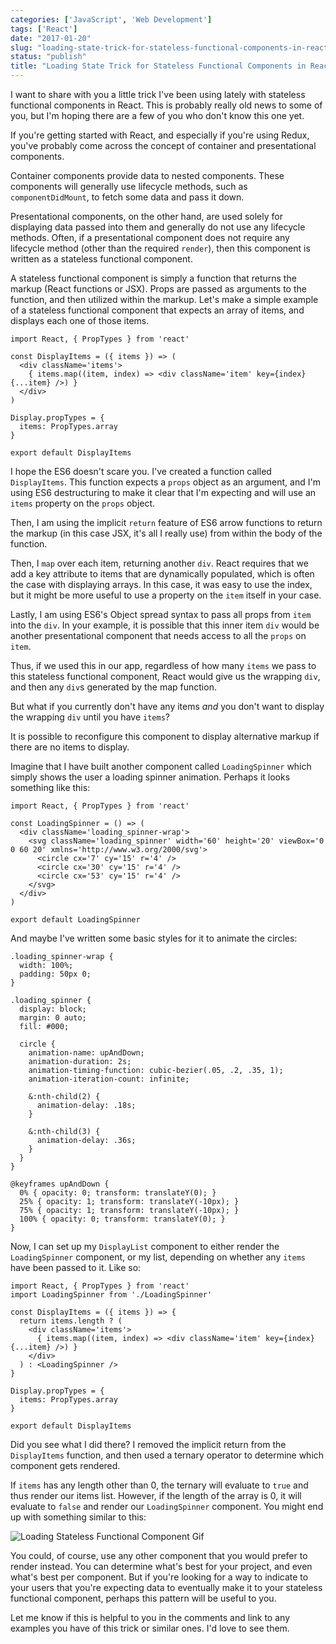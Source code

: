 ```yaml
---
categories: ['JavaScript', 'Web Development']
tags: ['React']
date: "2017-01-20"
slug: "loading-state-trick-for-stateless-functional-components-in-react"
status: "publish"
title: "Loading State Trick for Stateless Functional Components in React"
---
```


I want to share with you a little trick I've been using lately with stateless functional components in React. This is probably really old news to some of you, but I'm hoping there are a few of you who don't know this one yet.

If you're getting started with React, and especially if you're using Redux, you've probably come across the concept of container and presentational components.

Container components provide data to nested components. These components will generally use lifecycle methods, such as `componentDidMount`, to fetch some data and pass it down.

Presentational components, on the other hand, are used solely for displaying data passed into them and generally do not use any lifecycle methods. Often, if a presentational component does not require any lifecycle method (other than the required `render`), then this component is written as a stateless functional component.

A stateless functional component is simply a function that returns the markup (React functions or JSX). Props are passed as arguments to the function, and then utilized within the markup. Let's make a simple example of a stateless functional component that expects an array of items, and displays each one of those items.

```
import React, { PropTypes } from 'react'

const DisplayItems = ({ items }) => (
  <div className='items'>
    { items.map((item, index) => <div className='item' key={index} {...item} />) }
  </div>
)

Display.propTypes = {
  items: PropTypes.array
}

export default DisplayItems

```

I hope the ES6 doesn't scare you. I've created a function called `DisplayItems`. This function expects a `props` object as an argument, and I'm using ES6 destructuring to make it clear that I'm expecting and will use an `items` property on the `props` object.

Then, I am using the implicit `return` feature of ES6 arrow functions to return the markup (in this case JSX, it's all I really use) from within the body of the function.

Then, I `map` over each item, returning another `div`. React requires that we add a key attribute to items that are dynamically populated, which is often the case with displaying arrays. In this case, it was easy to use the index, but it might be more useful to use a property on the `item` itself in your case.

Lastly, I am using ES6's Object spread syntax to pass all props from `item` into the `div`. In your example, it is possible that this inner item `div` would be another presentational component that needs access to all the `props` on `item`.

Thus, if we used this in our app, regardless of how many `items` we pass to this stateless functional component, React would give us the wrapping `div`, and then any `div`s generated by the map function.

But what if you currently don't have any items _and_ you don't want to display the wrapping `div` until you have `items`?

It is possible to reconfigure this component to display alternative markup if there are no items to display.

Imagine that I have built another component called `LoadingSpinner` which simply shows the user a loading spinner animation. Perhaps it looks something like this:

```
import React, { PropTypes } from 'react'

const LoadingSpinner = () => (
  <div className='loading_spinner-wrap'>
    <svg className='loading_spinner' width='60' height='20' viewBox='0 0 60 20' xmlns='http://www.w3.org/2000/svg'>
      <circle cx='7' cy='15' r='4' />
      <circle cx='30' cy='15' r='4' />
      <circle cx='53' cy='15' r='4' />
    </svg>
  </div>
)

export default LoadingSpinner

```

And maybe I've written some basic styles for it to animate the circles:

```
.loading_spinner-wrap {
  width: 100%;
  padding: 50px 0;
}

.loading_spinner {
  display: block;
  margin: 0 auto;
  fill: #000;

  circle {
    animation-name: upAndDown;
    animation-duration: 2s;
    animation-timing-function: cubic-bezier(.05, .2, .35, 1);
    animation-iteration-count: infinite;

    &:nth-child(2) {
      animation-delay: .18s;
    }

    &:nth-child(3) {
      animation-delay: .36s;
    }
  }
}

@keyframes upAndDown {
  0% { opacity: 0; transform: translateY(0); }
  25% { opacity: 1; transform: translateY(-10px); }
  75% { opacity: 1; transform: translateY(-10px); }
  100% { opacity: 0; transform: translateY(0); }
}

```

Now, I can set up my `DisplayList` component to either render the `LoadingSpinner` component, or my list, depending on whether any `items` have been passed to it. Like so:

```
import React, { PropTypes } from 'react'
import LoadingSpinner from './LoadingSpinner'

const DisplayItems = ({ items }) => {
  return items.length ? (
    <div className='items'>
      { items.map((item, index) => <div className='item' key={index} {...item} />) }
    </div>
  ) : <LoadingSpinner />
}

Display.propTypes = {
  items: PropTypes.array
}

export default DisplayItems

```

Did you see what I did there? I removed the implicit return from the `DisplayItems` function, and then used a ternary operator to determine which component gets rendered.

If `items` has any length other than 0, the ternary will evaluate to `true` and thus render our items list. However, if the length of the array is 0, it will evaluate to `false` and render our `LoadingSpinner` component. You might end up with something similar to this:

![Loading Stateless Functional Component Gif](http://kyleshevlin.com/wp-content/uploads/2017/01/loadingStatelessFunctionalComponent.gif)

You could, of course, use any other component that you would prefer to render instead. You can determine what's best for your project, and even what's best per component. But if you're looking for a way to indicate to your users that you're expecting data to eventually make it to your stateless functional component, perhaps this pattern will be useful to you.

Let me know if this is helpful to you in the comments and link to any examples you have of this trick or similar ones. I'd love to see them.
